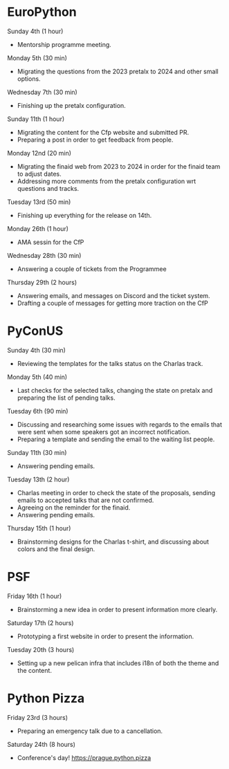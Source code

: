 # EuroPython

Sunday 4th (1 hour)

* Mentorship programme meeting.

Monday 5th (30 min)

* Migrating the questions from the 2023 pretalx to 2024
  and other small options.

Wednesday 7th (30 min)

* Finishing up the pretalx configuration.

Sunday 11th (1 hour)

* Migrating the content for the Cfp website and submitted PR.
* Preparing a post in order to get feedback from people.

Monday 12nd (20 min)

* Migrating the finaid web from 2023 to 2024 in order for the finaid
  team to adjust dates.
* Addressing more comments from the pretalx configuration wrt
  questions and tracks.

Tuesday 13rd (50 min)

* Finishing up everything for the release on 14th.

Monday 26th (1 hour)

* AMA sessin for the CfP

Wednesday 28th (30 min)

* Answering a couple of tickets from the Programmee

Thursday 29th (2 hours)

* Answering emails, and messages on Discord and the ticket system.
* Drafting a couple of messages for getting more traction on the CfP

# PyConUS

Sunday 4th (30 min)

* Reviewing the templates for the talks status on the Charlas track.

Monday 5th (40 min)

* Last checks for the selected talks, changing the state on pretalx
  and preparing the list of pending talks.

Tuesday 6th (90 min)

* Discussing and researching some issues with regards to the emails
  that were sent when some speakers got an incorrect notification.
* Preparing a template and sending the email to the waiting list people.

Sunday 11th (30 min)

* Answering pending emails.

Tuesday 13th (2 hour)

* Charlas meeting in order to check the state of the proposals,
  sending emails to accepted talks that are not confirmed.
* Agreeing on the reminder for the finaid.
* Answering pending emails.

Thursday 15th (1 hour)

* Brainstorming designs for the Charlas t-shirt,
  and discussing about colors and the final design.

# PSF

Friday 16th (1 hour)

* Brainstorming a new idea in order to present information more
  clearly.

Saturday 17th (2 hours)

* Prototyping a first website in order to present the information.

Tuesday 20th (3 hours)

* Setting up a new pelican infra that includes i18n of both
  the theme and the content.

# Python Pizza

Friday 23rd (3 hours)

* Preparing an emergency talk due to a cancellation.


Saturday 24th (8 hours)

* Conference's day! https://prague.python.pizza


